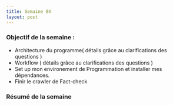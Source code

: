 ```yaml
---
title: Semaine 04
layout: post
---
```


### Objectif de la semaine : 
- Architecture du programme( détails grâce au clarifications des questions )
- Workflow ( détails grâce au clarifications des questions )
- Set up mon environement de Programmation et installer mes dépendances.
- Finir le crawler de Fact-check 


### Résumé de la semaine 



